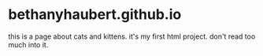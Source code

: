 bethanyhaubert.github.io
========================
this is a page about cats and kittens.
it's my first html project.
don't read too much into it.